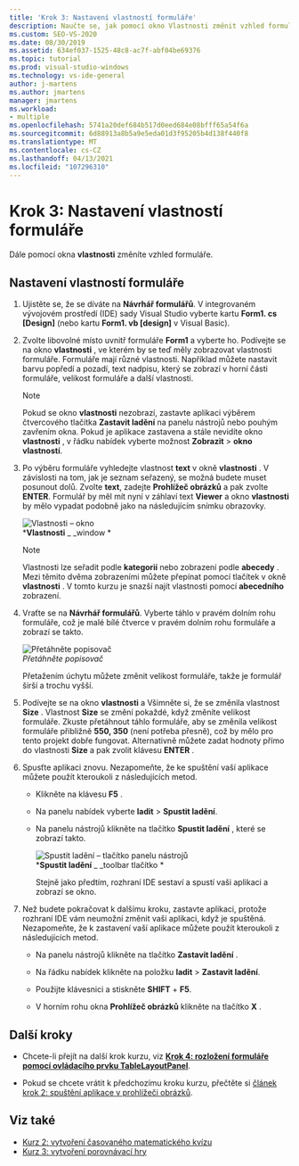 ```yaml
---
title: 'Krok 3: Nastavení vlastností formuláře'
description: Naučte se, jak pomocí okno Vlastnosti změnit vzhled formuláře.
ms.custom: SEO-VS-2020
ms.date: 08/30/2019
ms.assetid: 634ef037-1525-48c8-ac7f-abf04be69376
ms.topic: tutorial
ms.prod: visual-studio-windows
ms.technology: vs-ide-general
author: j-martens
ms.author: jmartens
manager: jmartens
ms.workload:
- multiple
ms.openlocfilehash: 5741a20def684b517d0eed684e08bfff65a54f6a
ms.sourcegitcommit: 6d88913a8b5a9e5eda01d3f95205b4d138f440f8
ms.translationtype: MT
ms.contentlocale: cs-CZ
ms.lasthandoff: 04/13/2021
ms.locfileid: "107296310"
---
```

# <a name="step-3-set-your-form-properties"></a>Krok 3: Nastavení vlastností formuláře

Dále pomocí okna **vlastnosti** změníte vzhled formuláře.

## <a name="how-to-set-your-form-properties"></a>Nastavení vlastností formuláře

1. Ujistěte se, že se díváte na **Návrhář formulářů**. V integrovaném vývojovém prostředí (IDE) sady Visual Studio vyberte kartu **Form1. cs [Design]** (nebo kartu **Form1. vb [design]** v Visual Basic).

1. Zvolte libovolné místo uvnitř formuláře **Form1** a vyberte ho. Podívejte se na okno **vlastnosti** , ve kterém by se teď měly zobrazovat vlastnosti formuláře. Formuláře mají různé vlastnosti. Například můžete nastavit barvu popředí a pozadí, text nadpisu, který se zobrazí v horní části formuláře, velikost formuláře a další vlastnosti.

   > [!NOTE]
   > Pokud se okno **vlastnosti** nezobrazí, zastavte aplikaci výběrem čtvercového tlačítka **Zastavit ladění** na panelu nástrojů nebo pouhým zavřením okna. Pokud je aplikace zastavena a stále nevidíte okno **vlastnosti** , v řádku nabídek vyberte možnost **Zobrazit**  >  **okno vlastností**.

1. Po výběru formuláře vyhledejte vlastnost **text** v okně **vlastnosti** . V závislosti na tom, jak je seznam seřazený, se možná budete muset posunout dolů. Zvolte **text**, zadejte **Prohlížeč obrázků** a pak zvolte **ENTER**.  Formulář by měl mít nyní v záhlaví text **Viewer** a okno **vlastnosti** by mělo vypadat podobně jako na následujícím snímku obrazovky.

    ![Vlastnosti – okno](../ide/media/express_edittextproperty.png)<br>
   ***Vlastnosti** _ _window *

   > [!NOTE]
   > Vlastnosti lze seřadit podle **kategorií** nebo zobrazení podle **abecedy** . Mezi těmito dvěma zobrazeními můžete přepínat pomocí tlačítek v okně **vlastnosti** . V tomto kurzu je snazší najít vlastnosti pomocí **abecedního** zobrazení.

1. Vraťte se na **Návrhář formulářů**. Vyberte táhlo v pravém dolním rohu formuláře, což je malé bílé čtverce v pravém dolním rohu formuláře a zobrazí se takto.

    ![Přetáhněte popisovač](../ide/media/express_bottomrt_drag.png)<br>
   *Přetáhněte popisovač*

    Přetažením úchytu můžete změnit velikost formuláře, takže je formulář širší a trochu vyšší.

1. Podívejte se na okno **vlastnosti** a Všimněte si, že se změnila vlastnost **Size** . Vlastnost **Size** se změní pokaždé, když změníte velikost formuláře. Zkuste přetáhnout táhlo formuláře, aby se změnila velikost formuláře přibližně **550, 350** (není potřeba přesně), což by mělo pro tento projekt dobře fungovat. Alternativně můžete zadat hodnoty přímo do vlastnosti **Size** a pak zvolit klávesu **ENTER** .

1. Spusťte aplikaci znovu. Nezapomeňte, že ke spuštění vaší aplikace můžete použít kteroukoli z následujících metod.

   - Klikněte na klávesu **F5** .

   - Na panelu nabídek vyberte **ladit**  >  **Spustit ladění**.

   - Na panelu nástrojů klikněte na tlačítko **Spustit ladění** , které se zobrazí takto.

      ![Spustit ladění – tlačítko panelu nástrojů](../ide/media/express_icondebug.png)<br>
     ***Spustit ladění** _ _toolbar tlačítko *

     Stejně jako předtím, rozhraní IDE sestaví a spustí vaši aplikaci a zobrazí se okno.

1. Než budete pokračovat k dalšímu kroku, zastavte aplikaci, protože rozhraní IDE vám neumožní změnit vaši aplikaci, když je spuštěná. Nezapomeňte, že k zastavení vaší aplikace můžete použít kteroukoli z následujících metod.

   - Na panelu nástrojů klikněte na tlačítko **Zastavit ladění** .

   - Na řádku nabídek klikněte na položku **ladit**  >  **Zastavit ladění**.

   - Použijte klávesnici a stiskněte **SHIFT** + **F5**.

   - V horním rohu okna **Prohlížeč obrázků** klikněte na tlačítko **X** .

## <a name="next-steps"></a>Další kroky

* Chcete-li přejít na další krok kurzu, viz **[Krok 4: rozložení formuláře pomocí ovládacího prvku TableLayoutPanel](../ide/step-4-lay-out-your-form-with-a-tablelayoutpanel-control.md)**.

* Pokud se chcete vrátit k předchozímu kroku kurzu, přečtěte si [článek krok 2: spuštění aplikace v prohlížeči obrázků](../ide/step-2-run-your-program.md).

## <a name="see-also"></a>Viz také

* [Kurz 2: vytvoření časovaného matematického kvízu](tutorial-2-create-a-timed-math-quiz.md)
* [Kurz 3: vytvoření porovnávací hry](tutorial-3-create-a-matching-game.md)
